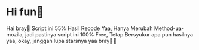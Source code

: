 # Hi fun👾
Hai bray🌝  Script ini 55% Hasil Recode Yaa, Hanya Merubah Method-ua-mozila, jadi pastinya script ini 100% Free,  Tetap Bersyukur apa pun hasilnya yaa,  okay,   janggan lupa starsnya yaa bray🙉🙉
